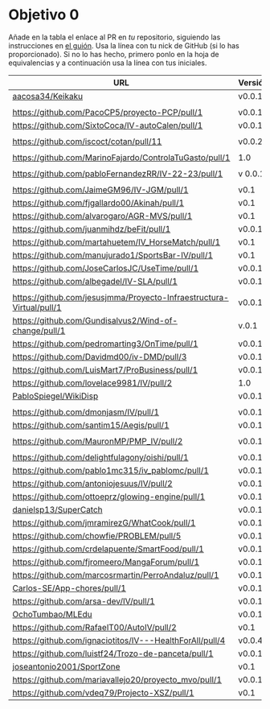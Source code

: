 # Objetivo 0

 Añade en la tabla el enlace al PR en *tu* repositorio, siguiendo las
instrucciones en [el guión](https://jj.github.io/IV/proyectos/objetivo-0). Usa
la línea con tu nick de GitHub (si lo has proporcionado). Si no lo has hecho,
primero ponlo en la hoja de equivalencias y a continuación usa la línea con tus
							  iniciales.

| URL                                        | Versión | Alcanzado |
|--------------------------------------------|---------|-----------|
| [aacosa34/Keikaku](https://github.com/aacosa34/Keikaku/pull/1) | v0.0.1 | ✓ |
| <!-- Enlace de ArturoAcf --> | | |
| https://github.com/PacoCP5/proyecto-PCP/pull/1 | v0.0.1 | ✓ |
| https://github.com/SixtoCoca/IV-autoCalen/pull/1 | v0.0.1 | |
| <!-- Enlace de C V C --> | | |
| https://github.com/iscoct/cotan/pull/11 | v0.0.2 | ✓ |
| <!-- Enlace de D H J M --> | | |
| https://github.com/MarinoFajardo/ControlaTuGasto/pull/1 | 1.0 |  ✓ |
| <!-- Enlace de F V J A --> | | |
| https://github.com/pabloFernandezRR/IV-22-23/pull/1 |v 0.0.1 | ✓ |
| <!-- Enlace de F A D --> | | |
| https://github.com/JaimeGM96/IV-JGM/pull/1 | v0.1 | ✓ |
| https://github.com/fjgallardo00/Akinah/pull/1 | v0.1 | ✓ |
| https://github.com/alvarogaro/AGR-MVS/pull/1 |v0.1| ✓ |
| https://github.com/juanmihdz/beFit/pull/1 |v0.0.1 | |
| https://github.com/martahuetem/IV_HorseMatch/pull/1 |v0.1| ✓ |
| https://github.com/manujurado1/SportsBar-IV/pull/1 |v0.1 | |
| https://github.com/JoseCarlosJC/UseTime/pull/1 | v0.0.1 | ✓ |
| https://github.com/albegadel/IV-SLA/pull/1 | v0.0.1|  ✓|
| <!-- Enlace de adrianlc3 --> | | |
| https://github.com/jesusjmma/Proyecto-Infraestructura-Virtual/pull/1 | v0.0.1 | ✓ |
|  https://github.com/Gundisalvus2/Wind-of-change/pull/1 |v.0.1| ✓ |
| https://github.com/pedromarting3/OnTime/pull/1 | v0.0.1 | ✓ |
| https://github.com/Davidmd00/iv-DMD/pull/3 | v0.0.1 | ✓ |
| https://github.com/LuisMart7/ProBusiness/pull/1 | v0.0.1 | ✓ |
| https://github.com/lovelace9981/IV/pull/2 | 1.0 | ✓ |
| [PabloSpiegel/WikiDisp](https://github.com/PabloSpiegel/WikiDisp/pull/1) | v0.0.1 | ✓ |
| <!-- Enlace de M M J M --> | | |
| https://github.com/dmonjasm/IV/pull/1 | v0.0.1 | ✓ |
| https://github.com/santim15/Aegis/pull/1 | v0.0.1 | |
| <!-- Enlace de M P I --> | | |
| https://github.com/MauronMP/PMP_IV/pull/2 | v0.0.1 | ✓ |
| <!-- Enlace de amogue73 --> | | |
| https://github.com/delightfulagony/oishi/pull/1 | v0.0.1 | ✓ |
| https://github.com/pablo1mc315/iv_pablomc/pull/1 | v0.0.1 | ✓ |
| https://github.com/antoniojesuus/IV/pull/2 | v0.0.1 | |
| https://github.com/ottoeprz/glowing-engine/pull/1 | v0.0.1 | |
| [danielsp13/SuperCatch](https://github.com/danielsp13/SuperCatch/pull/1) | v0.0.1 | ✓ |
| https://github.com/jmramirezG/WhatCook/pull/1 | v0.0.1 | ✓ |
| https://github.com/chowfie/PROBLEM/pull/5 | v0.0.1 |  ✓ |
| https://github.com/crdelapuente/SmartFood/pull/1 | v0.0.1 | |
| https://github.com/fjromeero/MangaForum/pull/1 | v0.0.1 |  ✓ |
| https://github.com/marcosrmartin/PerroAndaluz/pull/1 |v0.0.1 | ✓  |
| [Carlos-SE/App-chores/pull/1](https://github.com/Carlos-SE/App-chores/pull/1) | v0.0.1 |✓  |
| https://github.com/arsa-dev/IV/pull/1 | v0.0.1 | ✓ |
| [OchoTumbao/MLEdu](https://github.com/OchoTumbao/MLEdu/pull/1) | v0.0.1 | |
| https://github.com/RafaelT00/AutoIV/pull/2 | v0.1 |  ✓ |
| https://github.com/ignaciotitos/IV---HealthForAll/pull/4 | v0.0.4 | ✓ |
| https://github.com/luistf24/Trozo-de-panceta/pull/1 | v0.0.1 | ✓  |
| [joseantonio2001/SportZone](https://github.com/joseantonio2001/SportZone/pull/1) | v0.1 | ✓ |
| https://github.com/mariavallejo20/proyecto_mvo/pull/1 | v0.0.1 |✓ |
| https://github.com/vdeq79/Projecto-XSZ/pull/1 | v0.1 | ✓ |
